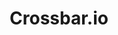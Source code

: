 ---
blog: http://crossbario.com/blog
git: https://github.com/crossbario/crossbar
logohandle: crossbario
sort: crossbar
title: Crossbar.io
twitter: https://x.com/crossbario
website: https://crossbar.io/
---